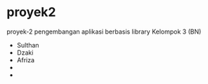 # proyek2
proyek-2 pengembangan  aplikasi berbasis library 
Kelompok 3 (BN)
- Sulthan
- Dzaki
- Afriza
- 
- 
